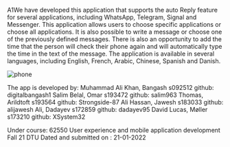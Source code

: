 A1We have developed this application that supports the auto Reply feature for several applications, including WhatsApp, Telegram, Signal and Messenger.
 This application allows users to choose specific applications or choose all applications.
It is also possible to write a message or choose one of the previously defined messages.
There is also an opportunity to add the time that the person will check their phone again and will automatically type the time in the text of the message.
  The application is available in several languages, including English, French, Arabic, Chinese, Spanish and Danish.
  
  ![phone](https://user-images.githubusercontent.com/71657588/179394020-c23db57d-abb8-48f8-99c1-55fe33378f4a.png)

  
  
  

The app is developed by:
Muhammad Ali Khan, Bangash                  s092512        github: digitalbangash1
Salim Belal, Omar                           s193472        github: salim963
Thomas, Arildtoft                           s193564        github: Strongside-87
Ali Hassan, Jawesh                          s183033        github: alijawesh
Ali, Dadayev                                s172859        github: dadayev95
David Lucas, Møller                         s173210        github: XSystem32

Under course:
62550 User experience and mobile application development Fall 21
DTU
Dated and submitted on : 21-01-2022




